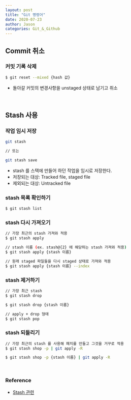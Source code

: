 ```yaml
---
layout: post
title: "Git 명령어"
date: 2020-07-23
author: Jason
categories: Git_&_Github
---
```


## Commit 취소

### 커밋 기록 삭제

```bash
$ git reset --mixed {hash 값}
```

- 돌아갈 커밋의 변경사항을 unstaged 상태로 남기고 취소

<br>

## Stash 사용

### 작업 임시 저장

```bash
git stash

// 또는

git stash save
```

- stash 를 스택에 만들어 하던 작업을 임시로 저장한다.
- 저장되는 대상: Tracked file, staged file
- 제외되는 대상: Untracked file

### stash 목록 확인하기

```bash
$ git stash list
```

### stash 다시 가져오기

```bash
// 가장 최근의 stash 가져와 적용
$ git stash apply

// stash 이름 (ex. stash@{2} 에 해당하는 stash 가져와 적용)
$ git stash apply {stash 이름}

// 원래 staged 파일들을 다시 staged 상태로 가져와 적용
$ git stash apply {stash 이름} --index
```

### stash 제거하기

```bash
// 가장 최근 stash
$ git stash drop

$ git stash drop {stash 이름}

// apply + drop 형태
$ git stash pop
```

### stash 되돌리기

```bash
// 가장 최근의 stash 를 사용해 패치를 만들고 그것을 거꾸로 적용
$ git stash shop -p | git apply -R

$ git stash shop -p {stash 이름} | git apply -R
```

<br>

### Reference

- [Stash 관련](https://gmlwjd9405.github.io/2018/05/18/git-stash.html)
